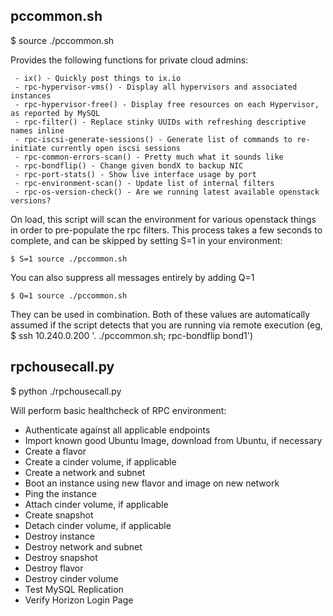 pccommon.sh
-----------

$ source ./pccommon.sh 

Provides the following functions for private cloud admins:

     - ix() - Quickly post things to ix.io
     - rpc-hypervisor-vms() - Display all hypervisors and associated instances
     - rpc-hypervisor-free() - Display free resources on each Hypervisor, as reported by MySQL
     - rpc-filter() - Replace stinky UUIDs with refreshing descriptive names inline
     - rpc-iscsi-generate-sessions() - Generate list of commands to re-initiate currently open iscsi sessions
     - rpc-common-errors-scan() - Pretty much what it sounds like
     - rpc-bondflip() - Change given bondX to backup NIC
     - rpc-port-stats() - Show live interface usage by port
     - rpc-environment-scan() - Update list of internal filters
     - rpc-os-version-check() - Are we running latest available openstack versions?

On load, this script will scan the environment for various openstack things in order to pre-populate the rpc 
filters.  This process takes a few seconds to complete, and can be skipped by setting S=1 in your environment:

    $ S=1 source ./pccommon.sh

You can also suppress all messages entirely by adding Q=1

    $ Q=1 source ./pccommon.sh

They can be used in combination.  Both of these values are automatically assumed if the script detects that 
you are running via remote execution (eg, $ ssh 10.240.0.200 '. ./pccommon.sh; rpc-bondflip bond1')



rpchousecall.py
---------------

$ python ./rpchousecall.py

Will perform basic healthcheck of RPC environment:
  - Authenticate against all applicable endpoints
  - Import known good Ubuntu Image, download from Ubuntu, if necessary
  - Create a flavor
  - Create a cinder volume, if applicable
  - Create a network and subnet
  - Boot an instance using new flavor and image on new network
  - Ping the instance
  - Attach cinder volume, if applicable
  - Create snapshot
  - Detach cinder volume, if applicable
  - Destroy instance
  - Destroy network and subnet
  - Destroy snapshot
  - Destroy flavor
  - Destroy cinder volume
  - Test MySQL Replication
  - Verify Horizon Login Page

